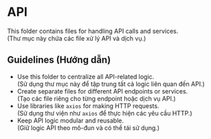 # API

This folder contains files for handling API calls and services.  
(Thư mục này chứa các file xử lý API và dịch vụ.)

## Guidelines (Hướng dẫn)
- Use this folder to centralize all API-related logic.  
  (Sử dụng thư mục này để tập trung tất cả logic liên quan đến API.)
- Create separate files for different API endpoints or services.  
  (Tạo các file riêng cho từng endpoint hoặc dịch vụ API.)
- Use libraries like `axios` for making HTTP requests.  
  (Sử dụng thư viện như `axios` để thực hiện các yêu cầu HTTP.)
- Keep API logic modular and reusable.  
  (Giữ logic API theo mô-đun và có thể tái sử dụng.)